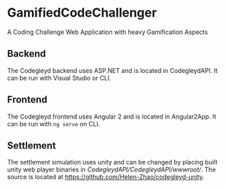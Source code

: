 # GamifiedCodeChallenger
A Coding Challenge Web Application with heavy Gamification Aspects

## Backend

The Codegleyd backend uses ASP.NET and is located in CodegleydAPI.  It can be run with Visual Studio or CLI.

## Frontend

The Codegleyd frontend uses Angular 2 and is located in Angular2App.  It can be run with `ng serve` on CLI.

## Settlement

The settlement simulation uses unity and can be changed by placing built unity web player binaries in *CodegleydAPI/CodegleydAPI/wwwroot/*.  The source is located at https://github.com/Helen-Zhao/codegleyd-unity.


